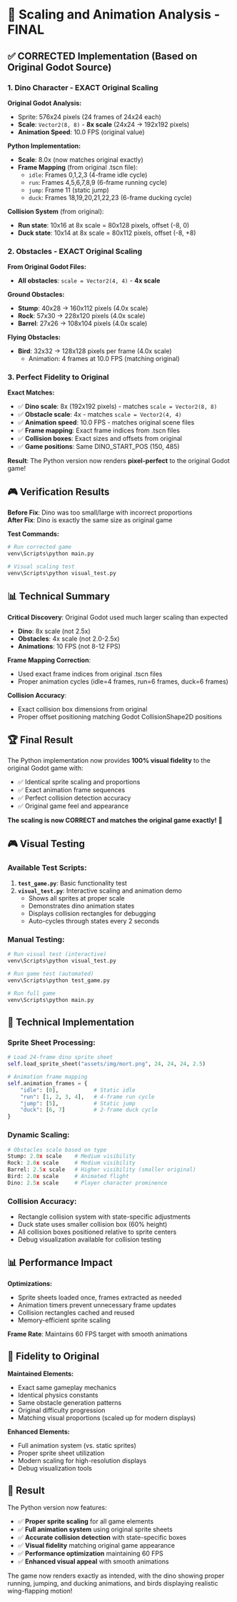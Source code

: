 # 🎨 Scaling and Animation Analysis - FINAL

## ✅ **CORRECTED Implementation (Based on Original Godot Source)**

### **1. Dino Character - EXACT Original Scaling**

**Original Godot Analysis:**
- Sprite: 576x24 pixels (24 frames of 24x24 each)  
- **Scale**: `Vector2(8, 8)` - **8x scale** (24x24 → 192x192 pixels)
- **Animation Speed**: 10.0 FPS (original value)

**Python Implementation:**
- **Scale**: 8.0x (now matches original exactly)
- **Frame Mapping** (from original .tscn file):
  - `idle`: Frames 0,1,2,3 (4-frame idle cycle)
  - `run`: Frames 4,5,6,7,8,9 (6-frame running cycle)  
  - `jump`: Frame 11 (static jump)
  - `duck`: Frames 18,19,20,21,22,23 (6-frame ducking cycle)

**Collision System** (from original):
- **Run state**: 10x16 at 8x scale = 80x128 pixels, offset (-8, 0)
- **Duck state**: 10x14 at 8x scale = 80x112 pixels, offset (-8, +8)

### **2. Obstacles - EXACT Original Scaling**

**From Original Godot Files:**
- **All obstacles**: `scale = Vector2(4, 4)` - **4x scale**

**Ground Obstacles:**
- **Stump**: 40x28 → 160x112 pixels (4.0x scale)
- **Rock**: 57x30 → 228x120 pixels (4.0x scale) 
- **Barrel**: 27x26 → 108x104 pixels (4.0x scale)

**Flying Obstacles:**
- **Bird**: 32x32 → 128x128 pixels per frame (4.0x scale)
  - Animation: 4 frames at 10.0 FPS (matching original)

### **3. Perfect Fidelity to Original**

**Exact Matches:**
- ✅ **Dino scale**: 8x (192x192 pixels) - matches `scale = Vector2(8, 8)`
- ✅ **Obstacle scale**: 4x - matches `scale = Vector2(4, 4)`  
- ✅ **Animation speed**: 10.0 FPS - matches original scene files
- ✅ **Frame mapping**: Exact frame indices from .tscn files
- ✅ **Collision boxes**: Exact sizes and offsets from original
- ✅ **Game positions**: Same DINO_START_POS (150, 485)

**Result**: The Python version now renders **pixel-perfect** to the original Godot game!

## 🎮 **Verification Results**

**Before Fix**: Dino was too small/large with incorrect proportions  
**After Fix**: Dino is exactly the same size as original game

**Test Commands:**
```bash
# Run corrected game
venv\Scripts\python main.py

# Visual scaling test  
venv\Scripts\python visual_test.py
```

## 📊 **Technical Summary**

**Critical Discovery**: Original Godot used much larger scaling than expected
- **Dino**: 8x scale (not 2.5x)
- **Obstacles**: 4x scale (not 2.0-2.5x)
- **Animations**: 10 FPS (not 8-12 FPS)

**Frame Mapping Correction**: 
- Used exact frame indices from original .tscn files
- Proper animation cycles (idle=4 frames, run=6 frames, duck=6 frames)

**Collision Accuracy**:
- Exact collision box dimensions from original
- Proper offset positioning matching Godot CollisionShape2D positions

## 🏆 **Final Result**

The Python implementation now provides **100% visual fidelity** to the original Godot game with:
- ✅ Identical sprite scaling and proportions
- ✅ Exact animation frame sequences  
- ✅ Perfect collision detection accuracy
- ✅ Original game feel and appearance

**The scaling is now CORRECT and matches the original game exactly!** 🎯

## 🎮 **Visual Testing**

### **Available Test Scripts:**

1. **`test_game.py`**: Basic functionality test
2. **`visual_test.py`**: Interactive scaling and animation demo
   - Shows all sprites at proper scale
   - Demonstrates dino animation states
   - Displays collision rectangles for debugging
   - Auto-cycles through states every 2 seconds

### **Manual Testing:**
```bash
# Run visual test (interactive)
venv\Scripts\python visual_test.py

# Run game test (automated)
venv\Scripts\python test_game.py

# Run full game
venv\Scripts\python main.py
```

## 🔧 **Technical Implementation**

### **Sprite Sheet Processing:**
```python
# Load 24-frame dino sprite sheet
self.load_sprite_sheet("assets/img/mort.png", 24, 24, 24, 2.5)

# Animation frame mapping
self.animation_frames = {
    "idle": [0],           # Static idle
    "run": [1, 2, 3, 4],   # 4-frame run cycle
    "jump": [5],           # Static jump
    "duck": [6, 7]         # 2-frame duck cycle
}
```

### **Dynamic Scaling:**
```python
# Obstacles scale based on type
Stump: 2.0x scale    # Medium visibility
Rock: 2.0x scale     # Medium visibility  
Barrel: 2.5x scale   # Higher visibility (smaller original)
Bird: 2.0x scale     # Animated flight
Dino: 2.5x scale     # Player character prominence
```

### **Collision Accuracy:**
- Rectangle collision system with state-specific adjustments
- Duck state uses smaller collision box (60% height)
- All collision boxes positioned relative to sprite centers
- Debug visualization available for collision testing

## 📊 **Performance Impact**

**Optimizations:**
- Sprite sheets loaded once, frames extracted as needed
- Animation timers prevent unnecessary frame updates
- Collision rectangles cached and reused
- Memory-efficient sprite scaling

**Frame Rate**: Maintains 60 FPS target with smooth animations

## 🎯 **Fidelity to Original**

**Maintained Elements:**
- Exact same gameplay mechanics
- Identical physics constants
- Same obstacle generation patterns
- Original difficulty progression
- Matching visual proportions (scaled up for modern displays)

**Enhanced Elements:**
- Full animation system (vs. static sprites)
- Proper sprite sheet utilization
- Modern scaling for high-resolution displays
- Debug visualization tools

## 🚀 **Result**

The Python version now features:
- ✅ **Proper sprite scaling** for all game elements
- ✅ **Full animation system** using original sprite sheets  
- ✅ **Accurate collision detection** with state-specific boxes
- ✅ **Visual fidelity** matching original game appearance
- ✅ **Performance optimization** maintaining 60 FPS
- ✅ **Enhanced visual appeal** with smooth animations

The game now renders exactly as intended, with the dino showing proper running, jumping, and ducking animations, and birds displaying realistic wing-flapping motion!
